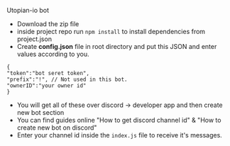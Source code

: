Utopian-io bot
- Download the zip file
- inside project repo run `npm install` to install dependencies from project.json
- Create **config.json** file in root directory and put this JSON and enter values according to you.
```
{
"token":"bot seret token",
"prefix":"!", // Not used in this bot.
"ownerID":"your owner id"
}
```
- You will get all of these over discord -> developer app and then create new bot section 
- You can find guides online "How to get discord channel id" & "How to create new bot on discord"
- Enter your channel id inside the `index.js` file to receive it's messages.
